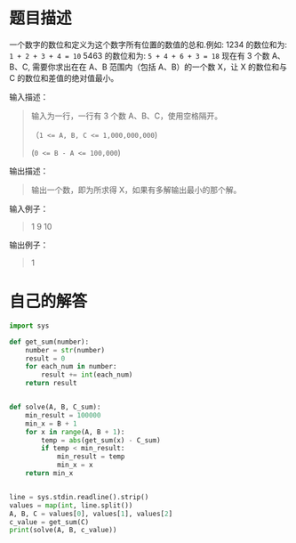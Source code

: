 # 题目描述
一个数字的数位和定义为这个数字所有位置的数值的总和.例如:
1234 的数位和为: `1 + 2 + 3 + 4 = 10`
5463 的数位和为: `5 + 4 + 6 + 3 = 18`
现在有 3 个数 A、B、C, 需要你求出在在 A、B 范围内（包括 A、B）的一个数 X，让 X 的数位和与 C 的数位和差值的绝对值最小。

输入描述：

> 输入为一行，一行有 3 个数 A、B、C，使用空格隔开。
>
> （`1 <= A, B, C <= 1,000,000,000`)
>
> (`0 <= B - A <= 100,000`)

输出描述：

> 输出一个数，即为所求得 X，如果有多解输出最小的那个解。

输入例子：

> 1 9 10

输出例子：

> 1

# 自己的解答

```python
import sys

def get_sum(number):
    number = str(number)
    result = 0
    for each_num in number:
        result += int(each_num)
    return result


def solve(A, B, C_sum):
    min_result = 100000
    min_x = B + 1
    for x in range(A, B + 1):
        temp = abs(get_sum(x) - C_sum)
        if temp < min_result:
            min_result = temp
            min_x = x
    return min_x


line = sys.stdin.readline().strip()
values = map(int, line.split())
A, B, C = values[0], values[1], values[2]
c_value = get_sum(C)
print(solve(A, B, c_value))
```

